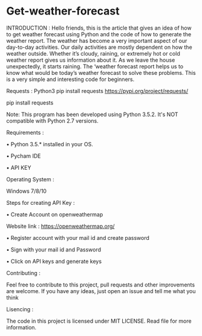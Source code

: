 # Get-weather-forecast
INTRODUCTION : Hello friends, this is the article that gives an idea of how to get weather forecast using Python and the code of how to generate the weather report. The weather has become a very important aspect of our day-to-day activities. Our daily activities are mostly dependent on how the weather outside. Whether it’s cloudy, raining, or extremely hot or cold weather report gives us information about it. As we leave the house unexpectedly, it starts raining. The ‘weather forecast report helps us to know what would be today’s weather forecast to solve these problems. This is a very simple and interesting code for beginners.

Requests :
Python3 pip install requests https://pypi.org/project/requests/

pip install requests

Note: This program has been developed using Python 3.5.2. It's NOT compatible with Python 2.7 versions.

Requirements :

•	Python 3.5.* installed in your OS.

•	Pycham IDE 

•	API KEY

Operating System :

Windows 7/8/10

Steps for creating API Key :

•	Create Account on openweathermap

Website link : https://openweathermap.org/

•	Register account with your mail id and create password 

•	Sign with your mail id and Password 

•	Click on API keys and generate keys 

Contributing :

Feel free to contribute to this project, pull requests and other improvements are welcome. If you have any ideas, just open an issue and tell me what you think

Lisencing :

The code in this project is licensed under MIT LICENSE. Read file for more information.
